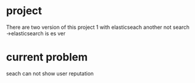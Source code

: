 # project
There are two version of this project
1 with elasticseach another not
search ->elasticsearch is es ver


# current problem
seach can not show user reputation
